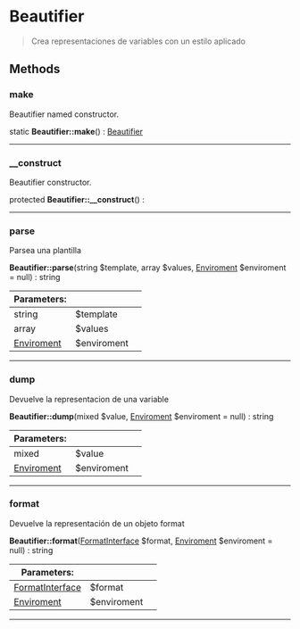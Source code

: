 
                                                                                                                                            
    
# Beautifier


> Crea representaciones de variables con un estilo aplicado
>
> 








## Methods

### make
Beautifier named constructor.


static **Beautifier::make**() : [Beautifier](../../Beautifier.md)



---


### __construct
Beautifier constructor.


protected **Beautifier::__construct**() : 



---


### parse
Parsea una plantilla


**Beautifier::parse**(string $template, array $values, [Enviroment](../../Enviroment.md) $enviroment = null) : string


|Parameters: | | |
| --- | --- | --- |
|string |$template |  |
|array |$values |  |
|[Enviroment](../../Enviroment.md) |$enviroment |  |

---


### dump
Devuelve la representacion de una variable


**Beautifier::dump**(mixed $value, [Enviroment](../../Enviroment.md) $enviroment = null) : string


|Parameters: | | |
| --- | --- | --- |
|mixed |$value |  |
|[Enviroment](../../Enviroment.md) |$enviroment |  |

---


### format
Devuelve la representación de un objeto format


**Beautifier::format**([FormatInterface](../../FormatInterface.md) $format, [Enviroment](../../Enviroment.md) $enviroment = null) : string


|Parameters: | | |
| --- | --- | --- |
|[FormatInterface](../../FormatInterface.md) |$format |  |
|[Enviroment](../../Enviroment.md) |$enviroment |  |

---


                                                                                                                                                                                                                                                                                                                                                                                                            
    
                                                                                                                                                                                                                                                                             
                